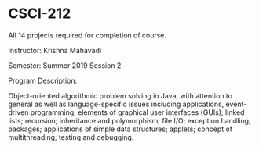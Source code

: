 # CSCI-212

All 14 projects required for completion of course.

Instructor: Krishna Mahavadi

Semester: Summer 2019 Session 2

Program Description:

Object-oriented algorithmic problem solving in Java, with attention to general as well as language-specific issues including applications, event-driven programming; elements of graphical user interfaces (GUIs); linked lists; recursion; inheritance and polymorphism; file I/O; exception handling; packages; applications of simple data structures; applets; concept of multithreading; testing and debugging.
